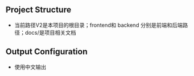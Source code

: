 ## Project Structure
- 当前路径V2是本项目的根目录；frontend和 backend 分别是前端和后端路径；docs/是项目相关文档

## Output Configuration
- 使用中文输出